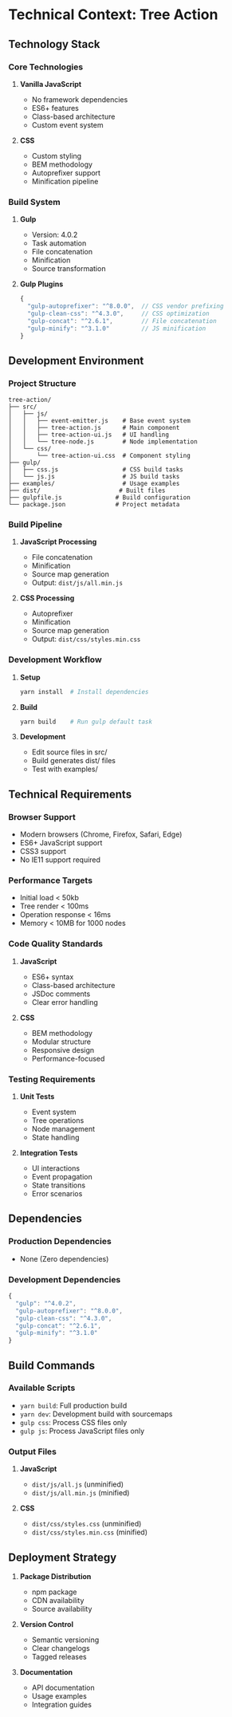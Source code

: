# Technical Context: Tree Action

## Technology Stack

### Core Technologies
1. **Vanilla JavaScript**
   - No framework dependencies
   - ES6+ features
   - Class-based architecture
   - Custom event system

2. **CSS**
   - Custom styling
   - BEM methodology
   - Autoprefixer support
   - Minification pipeline

### Build System
1. **Gulp**
   - Version: 4.0.2
   - Task automation
   - File concatenation
   - Minification
   - Source transformation

2. **Gulp Plugins**
   ```javascript
   {
     "gulp-autoprefixer": "^8.0.0",  // CSS vendor prefixing
     "gulp-clean-css": "^4.3.0",     // CSS optimization
     "gulp-concat": "^2.6.1",        // File concatenation
     "gulp-minify": "^3.1.0"         // JS minification
   }
   ```

## Development Environment

### Project Structure
```
tree-action/
├── src/
│   ├── js/
│   │   ├── event-emitter.js    # Base event system
│   │   ├── tree-action.js      # Main component
│   │   ├── tree-action-ui.js   # UI handling
│   │   └── tree-node.js        # Node implementation
│   └── css/
│       └── tree-action-ui.css  # Component styling
├── gulp/
│   ├── css.js                  # CSS build tasks
│   └── js.js                   # JS build tasks
├── examples/                   # Usage examples
├── dist/                      # Built files
├── gulpfile.js               # Build configuration
└── package.json              # Project metadata
```

### Build Pipeline
1. **JavaScript Processing**
   - File concatenation
   - Minification
   - Source map generation
   - Output: `dist/js/all.min.js`

2. **CSS Processing**
   - Autoprefixer
   - Minification
   - Source map generation
   - Output: `dist/css/styles.min.css`

### Development Workflow
1. **Setup**
   ```bash
   yarn install  # Install dependencies
   ```

2. **Build**
   ```bash
   yarn build    # Run gulp default task
   ```

3. **Development**
   - Edit source files in src/
   - Build generates dist/ files
   - Test with examples/

## Technical Requirements

### Browser Support
- Modern browsers (Chrome, Firefox, Safari, Edge)
- ES6+ JavaScript support
- CSS3 support
- No IE11 support required

### Performance Targets
- Initial load < 50kb
- Tree render < 100ms
- Operation response < 16ms
- Memory < 10MB for 1000 nodes

### Code Quality Standards
1. **JavaScript**
   - ES6+ syntax
   - Class-based architecture
   - JSDoc comments
   - Clear error handling

2. **CSS**
   - BEM methodology
   - Modular structure
   - Responsive design
   - Performance-focused

### Testing Requirements
1. **Unit Tests**
   - Event system
   - Tree operations
   - Node management
   - State handling

2. **Integration Tests**
   - UI interactions
   - Event propagation
   - State transitions
   - Error scenarios

## Dependencies

### Production Dependencies
- None (Zero dependencies)

### Development Dependencies
```javascript
{
  "gulp": "^4.0.2",
  "gulp-autoprefixer": "^8.0.0",
  "gulp-clean-css": "^4.3.0",
  "gulp-concat": "^2.6.1",
  "gulp-minify": "^3.1.0"
}
```

## Build Commands

### Available Scripts
- `yarn build`: Full production build
- `yarn dev`: Development build with sourcemaps
- `gulp css`: Process CSS files only
- `gulp js`: Process JavaScript files only

### Output Files
1. **JavaScript**
   - `dist/js/all.js` (unminified)
   - `dist/js/all.min.js` (minified)

2. **CSS**
   - `dist/css/styles.css` (unminified)
   - `dist/css/styles.min.css` (minified)

## Deployment Strategy
1. **Package Distribution**
   - npm package
   - CDN availability
   - Source availability

2. **Version Control**
   - Semantic versioning
   - Clear changelogs
   - Tagged releases

3. **Documentation**
   - API documentation
   - Usage examples
   - Integration guides
